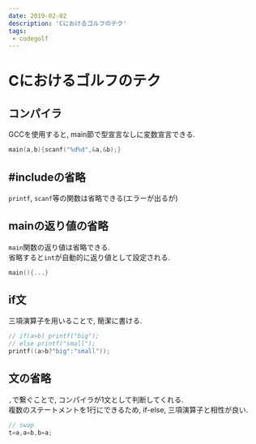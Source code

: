 ```yaml
---
date: 2019-02-02
description: 'Cにおけるゴルフのテク'
tags:
 - codegolf
---
```

# Cにおけるゴルフのテク
## コンパイラ
GCCを使用すると, main節で型宣言なしに変数宣言できる.  
```c
main(a,b){scanf("%d%d",&a,&b);}
```

## #includeの省略
`printf`, `scanf`等の関数は省略できる(エラーが出るが)  

## mainの返り値の省略
`main`関数の返り値は省略できる.  
省略すると`int`が自動的に返り値として設定される.
```c
main(){...}
```

## if文
三項演算子を用いることで, 簡潔に書ける.
```c
// if(a>b) printf("big");
// else printf("small");
printf((a>b?"big":"small"));
```

## 文の省略
`,`で繋ぐことで, コンパイラが1文として判断してくれる.  
複数のステートメントを1行にできるため, if-else, 三項演算子と相性が良い.
```c
// swap
t=a,a=b,b=a;
```
